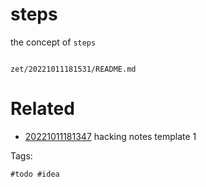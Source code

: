 # steps

the concept of `steps`

```
```

` zet/20221011181531/README.md `

# Related

- [20221011181347](/zet/20221011181347/README.md) hacking notes template 1

Tags:

    #todo #idea
